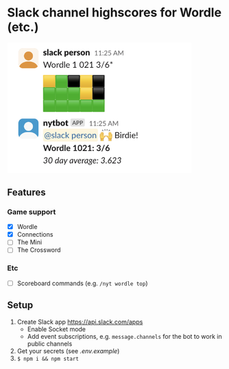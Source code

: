 # Slack channel highscores for Wordle (etc.)

<img src="./screenshot.png" width="430">

## Features 

### Game support

- [x] Wordle
- [x] Connections
- [ ] The Mini
- [ ] The Crossword

### Etc

- [ ] Scoreboard commands (e.g. `/nyt wordle top`)

## Setup

1. Create Slack app https://api.slack.com/apps  
    - Enable Socket mode
    - Add event subscriptions, e.g. `message.channels` for the bot to work in public channels
2. Get your secrets (see _.env.example_)
3. `$ npm i && npm start`